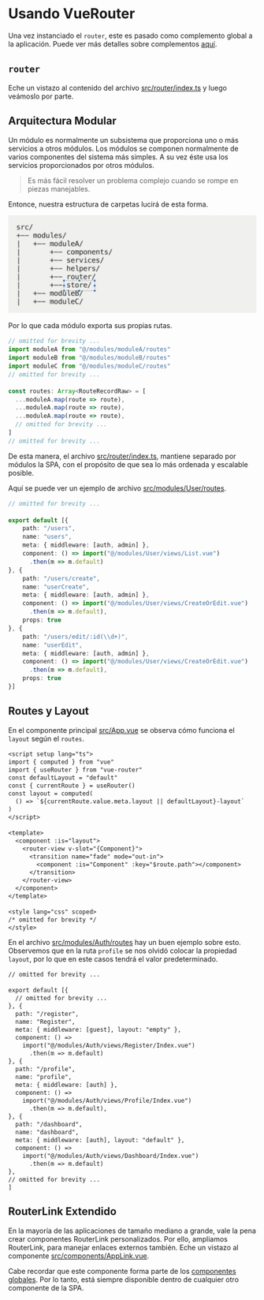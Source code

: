 # Usando VueRouter

Una vez instanciado el `router`, este es pasado como complemento global a la aplicación. Puede ver más detalles sobre complementos [aquí](../vue/vue-global-plugins.html).

## `router`

Eche un vistazo al contenido del archivo [src/router/index.ts](https://github.com/CaribesTIC/vue-frontend-ts/blob/main/src/router/index.ts) y luego veámoslo por parte.

## Arquitectura Modular

Un módulo es normalmente un subsistema que proporciona uno o más servicios a otros módulos. Los módulos se componen normalmente de varios componentes del sistema más simples. A su vez éste usa los servicios proporcionados por otros módulos.

>Es más fácil resolver un problema complejo cuando se rompe en piezas manejables.

Entonce, nuestra estructura de carpetas lucirá de esta forma.

![Modular architecture](./img/modules.jpg)

Por lo que cada módulo exporta sus propias rutas.

```ts
// omitted for brevity ...
import moduleA from "@/modules/moduleA/routes"
import moduleB from "@/modules/moduleB/routes"
import moduleC from "@/modules/moduleC/routes"
// omitted for brevity ...

const routes: Array<RouteRecordRaw> = [
  ...moduleA.map(route => route),
  ...moduleA.map(route => route),
  ...moduleA.map(route => route),
  // omitted for brevity ...
]
// omitted for brevity ...
```
De esta manera, el archivo [src/router/index.ts](https://github.com/CaribesTIC/vue-frontend-ts/blob/main/src/router/index.ts), mantiene separado por módulos la SPA, con el propósito de que sea lo más ordenada y escalable posible.

Aquí se puede ver un ejemplo de archivo [src/modules/User/routes](https://github.com/CaribesTIC/vue-frontend-ts/blob/main/src/modules/User/routes/index.ts).

```ts
// omitted for brevity ...

export default [{
    path: "/users",
    name: "users",
    meta: { middleware: [auth, admin] },
    component: () => import("@/modules/User/views/List.vue")      
      .then(m => m.default)
}, {
    path: "/users/create",
    name: "userCreate",
    meta: { middleware: [auth, admin] },
    component: () => import("@/modules/User/views/CreateOrEdit.vue")
      .then(m => m.default),
    props: true
}, {
    path: "/users/edit/:id(\\d+)",
    name: "userEdit",
    meta: { middleware: [auth, admin] },
    component: () => import("@/modules/User/views/CreateOrEdit.vue")
      .then(m => m.default),
    props: true
}]
```

## Routes y Layout

En el componente principal [src/App.vue](https://github.com/CaribesTIC/vue-frontend-ts/blob/main/src/App.vue) se observa cómo funciona el `layout` según el `routes`.

```vue{6,7,8,12,13}
<script setup lang="ts">
import { computed } from "vue"
import { useRouter } from "vue-router"
const defaultLayout = "default"
const { currentRoute } = useRouter()
const layout = computed(
  () => `${currentRoute.value.meta.layout || defaultLayout}-layout`
)
</script>

<template>
  <component :is="layout">
    <router-view v-slot="{Component}">
      <transition name="fade" mode="out-in">
        <component :is="Component" :key="$route.path"></component>
      </transition>
    </router-view>
  </component>
</template>

<style lang="css" scoped>
/* omitted for brevity */
</style>
```

En el archivo [src/modules/Auth/routes](https://github.com/CaribesTIC/vue-frontend-ts/blob/main/src/modules/Auth/routes/index.ts) hay un buen ejemplo sobre esto. Observemos que en la ruta `profile` se nos olvidó colocar la propiedad `layout`, por lo que en este casos tendrá el valor predeterminado.

```ts{15,16}
// omitted for brevity ...

export default [{
  // omitted for brevity ...
}, {
  path: "/register",
  name: "Register",    
  meta: { middleware: [guest], layout: "empty" },
  component: () =>
    import("@/modules/Auth/views/Register/Index.vue")
      .then(m => m.default)
}, {
  path: "/profile",
  name: "profile",
  meta: { middleware: [auth] },
  component: () =>
    import("@/modules/Auth/views/Profile/Index.vue")
      .then(m => m.default),
}, {
  path: "/dashboard",
  name: "dashboard",
  meta: { middleware: [auth], layout: "default" },
  component: () =>
    import("@/modules/Auth/views/Dashboard/Index.vue")
      .then(m => m.default)
},
// omitted for brevity ...
]
```

## RouterLink Extendido

En la mayoría de las aplicaciones de tamaño mediano a grande, vale la pena crear componentes RouterLink personalizados. Por ello, ampliamos RouterLink, para manejar enlaces externos también. Eche un vistazo al componente [src/components/AppLink.vue](https://github.com/CaribesTIC/vue-frontend-ts/blob/main/src/components/AppLink.vue).

Cabe recordar que este componente forma parte de los [componentes globales](../vue/vue-global-plugins.html#plugins-components). Por lo tanto, está siempre disponible dentro de cualquier otro componente de la SPA.
